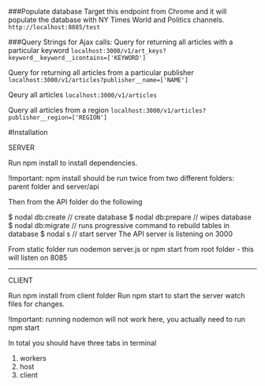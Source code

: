 ###Populate database
Target this endpoint from Chrome and it will populate the database with NY Times World and Politics channels.
`http://localhost:8085/test`


###Query Strings for Ajax calls:
Query for returning all articles with a particular keyword
`localhost:3000/v1/art_keys?keyword__keyword__icontains=['KEYWORD']`

Query for returning all articles from a particular publisher
`localhost:3000/v1/articles?publisher__name=['NAME']`

Qeury all articles
`localhost:3000/v1/articles`


Query all articles from a region
`localhost:3000/v1/articles?publisher__region=['REGION']`

#Installation

SERVER

Run npm install to install dependencies.

!Important: npm install should be run twice from two different folders:
parent folder and server/api

Then from the API folder do the following

$ nodal db:create // create database
$ nodal db:prepare // wipes database
$ nodal db:migrate // runs progressive command to rebuild tables in database
$ nodal s // start server
The API server is listening on 3000

From static folder run nodemon server.js or npm start from root folder - this will listen on 8085


---------------------

CLIENT

Run npm install from client folder
Run npm start to start the server watch files for changes.

!Important: running nodemon will not work here, you actually need to run 
npm start

In total you should have three tabs in terminal
1) workers
2) host
3) client
